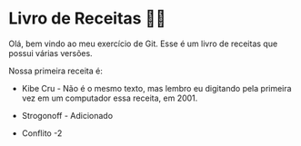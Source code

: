 # Livro de Receitas :man_cook:

Olá, bem vindo ao meu exercício de Git. Esse é um livro de receitas que possui várias versões.

Nossa primeira receita é:

- Kibe Cru - Não é o mesmo texto, mas lembro eu digitando pela primeira vez em um computador essa receita, em 2001.
- Strogonoff - Adicionado

- Conflito -2
